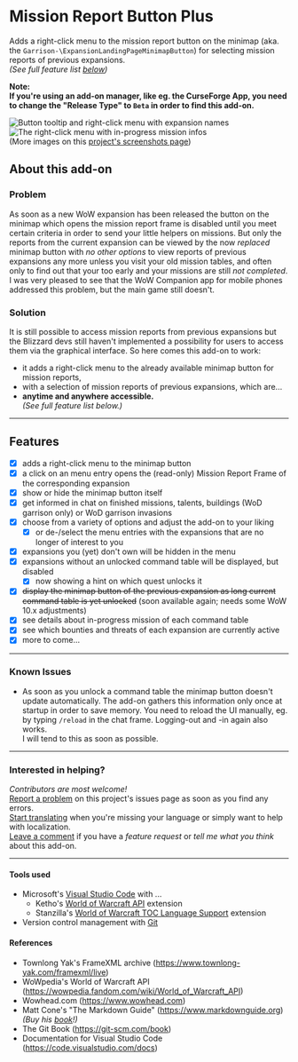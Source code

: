 # Mission Report Button Plus

Adds a right-click menu to the mission report button on the minimap (aka. the `Garrison-\ExpansionLandingPageMinimapButton`) for selecting mission reports of previous expansions.  
*(See full feature list [below](#features))*  

**Note:  
If you're using an add-on manager, like eg. the CurseForge App, you need to change the "Release Type" to `Beta` in order to find this add-on.**  

![Button tooltip and right-click menu with expansion names](https://media.forgecdn.net/attachments/thumbnails/364/415/310/172/mbrp_tooltip-dropdown.jpg "Right-click on the Kyrian mission report button on the minimap opens the menu.") ![The right-click menu with in-progress mission infos](https://media.forgecdn.net/attachments/thumbnails/364/416/310/172/mbrp_dropdown_bfa-missioncount.jpg "Mouse-over a menu entry shows details about running missions.")  
(More images on this [project's screenshots page](https://www.curseforge.com/wow/addons/mission-report-button-plus/screenshots))

## About this add-on

### Problem

As soon as a new WoW expansion has been released the button on the minimap which opens the mission report frame is disabled until you meet certain criteria in order to send your little helpers on missions. But only the reports from the current expansion can be viewed by the now *replaced* minimap button with *no other options* to view reports of previous expansions any more unless you visit your old mission tables, and often only to find out that your too early and your missions are still *not completed*.  
I was very pleased to see that the WoW Companion app for mobile phones addressed this problem, but the main game still doesn't.

### Solution

It is still possible to access mission reports from previous expansions but the Blizzard devs still haven't implemented a possibility for users to access them via the graphical interface. So here comes this add-on to work:

+ it adds a right-click menu to the already available minimap button for mission reports,
+ with a selection of mission reports of previous expansions, which are...
+ **anytime and anywhere accessible.**  
*(See full feature list below.)*

---

## Features

+ [x] adds a right-click menu to the minimap button
+ [x] a click on an menu entry opens the (read-only) Mission Report Frame of the corresponding expansion
+ [x] show or hide the minimap button itself
+ [x] get informed in chat on finished missions, talents, buildings (WoD garrison only) or WoD garrison invasions
+ [x] choose from a variety of options and adjust the add-on to your liking
  + [x] or de-/select the menu entries with the expansions that are no longer of interest to you
+ [x] expansions you (yet) don't own will be hidden in the menu
+ [x] expansions without an unlocked command table will be displayed, but disabled
  + [x] now showing a hint on which quest unlocks it
+ [x] ~~display the minimap button of the previous expansion as long current command table is yet unlocked~~ (soon available again; needs some WoW 10.x adjustments)
+ [x] see details about in-progress mission of each command table
+ [x] see which bounties and threats of each expansion are currently active
+ [x] more to come...

---

### Known Issues

+ As soon as you unlock a command table the minimap button doesn't update automatically. The add-on gathers this information only once at startup in order to save memory. You need to reload the UI manually, eg. by typing `/reload` in the chat frame. Logging-out and -in again also works.  
  I will tend to this as soon as possible.

---

### Interested in helping?

*Contributors are most welcome!*  
[Report a problem](https://github.com/erglo/mission-report-button-plus/issues) on this project's issues page as soon as you find any errors.  
[Start translating](https://www.curseforge.com/wow/addons/mission-report-button-plus/localization) when you're missing your language or simply want to help with localization.  
[Leave a comment](https://www.curseforge.com/wow/addons/mission-report-button-plus#comments) if you have a *feature request* or *tell me what you think* about this add-on.

---

#### Tools used

+ Microsoft's [Visual Studio Code](https://code.visualstudio.com) with ...  
  + Ketho's [World of Warcraft API](https://github.com/Ketho/vscode-wow-api) extension  
  + Stanzilla's [World of Warcraft TOC Language Support](https://github.com/Stanzilla/vscode-wow-toc) extension  
+ Version control management with [Git](https://git-scm.com)

#### References

+ Townlong Yak's FrameXML archive (<https://www.townlong-yak.com/framexml/live>)
+ WoWpedia's World of Warcraft API (<https://wowpedia.fandom.com/wiki/World_of_Warcraft_API>)
+ Wowhead.com (<https://www.wowhead.com>)
+ Matt Cone's "The Markdown Guide" (<https://www.markdownguide.org>)
  *(Buy his [book](https://www.markdownguide.org/book)!)*
+ The Git Book (<https://git-scm.com/book>)
+ Documentation for Visual Studio Code (<https://code.visualstudio.com/docs>)
